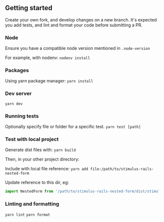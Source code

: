 ## Getting started
Create your own fork, and develop changes on a new branch.
It's expected you add tests, and lint and format your code before submitting a PR.

### Node
Ensure you have a compatible node version mentioned in `.node-version`

For example, with nodenv:
`nodenv install`

### Packages
Using yarn package manager:
`yarn install`

### Dev server
`yarn dev`

### Running tests
Optionally specify file or folder for a specific test.
`yarn test [path]`

### Test with local project

Generate dist files with: `yarn build`

Then, in your other project directory:

Include with local file reference: `yarn add file:/path/to/stimulus-rails-nested-form`

Update reference to this dir, eg:
```js
import NestedForm from '/path/to/stimulus-rails-nested-form/dist/stimulus-rails-nested-form.umd.js' // the default module entry point is broken for webpacker
```

### Linting and formatting
`yarn lint`
`yarn format`
